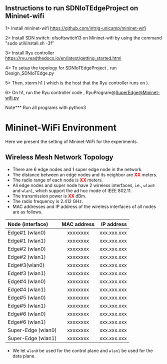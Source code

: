 Instructions to run SDNIoTEdgeProject on Mininet-wifi
-------------------------------------------------

1> Install mininet-wifi 
https://github.com/intrig-unicamp/mininet-wifi

2> Install SDN switch: ofsoftswitch13 on Mininet-wifi by using the command "sudo util/install.sh -3f"

3> Install Ryu controller
https://ryu.readthedocs.io/en/latest/getting_started.html

4> To setup the topology for SDNIoTEdgeProject , run Design_SDNIoTEdge.py

5> Then, xterm h1 ( which is the host that the Ryu controller runs on ).

6> On h1, run the Ryu controller code , RyuProgram@SuperEdge@Mininet-wifi.py 

Note***
Run all programs with python3

# Mininet-WiFi Environment
Here we present the setting of Mininet-WiFi for the experiments.
## Wireless Mesh Network Topology
- There are 6 edge nodes and 1 super edge node in the network.
- The distance between an edge nodes and its neighbor are <b style='color:red'> XX </b> meters.
- The radio range of each node is  <b style='color:red'> XX </b> meters.
- All edge nodes and super node have 2 wireless interfaces, i.e., `wlan0` and `wlan1`, which support the ad hoc mode
of IEEE 802.11.
- The transmission power is <b style='color:red'> XX </b> dBm. 
- The radio frequency is 2.412 GHz. 
- MAC addresses and IP address of the wireless interfaces of all nodes are as follows.  

| Node (interface)| MAC address| IP address |
| :---         |     :---:      |          ---: |
| Edge#1 (wlan0)   | xxxxxxxx    | xxx.xxx.xxx    |
| Edge#1 (wlan1)   | xxxxxxxx    | xxx.xxx.xxx    |
| Edge#2 (wlan0)   | xxxxxxxx    | xxx.xxx.xxx    |
| Edge#2 (wlan1)   | xxxxxxxx    | xxx.xxx.xxx    |
| Edge#3(wlan0)   | xxxxxxxx    | xxx.xxx.xxx    |
| Edge#3 (wlan1)   | xxxxxxxx    | xxx.xxx.xxx    |
| Edge#4 (wlan0)   | xxxxxxxx    | xxx.xxx.xxx    |
| Edge#4 (wlan1)   | xxxxxxxx    | xxx.xxx.xxx    |
| Edge#5 (wlan0)   | xxxxxxxx    | xxx.xxx.xxx    |
| Edge#5 (wlan1)   | xxxxxxxx    | xxx.xxx.xxx    |
| Edge#6 (wlan0)   | xxxxxxxx    | xxx.xxx.xxx    |
| Edge#6 (wlan1)   | xxxxxxxx    | xxx.xxx.xxx    |
| Super-Edge (wlan0)   | xxxxxxxx    | xxx.xxx.xxx    |
| Super-Edge (wlan1)   | xxxxxxxx    | xxx.xxx.xxx    |

- We let `wlan0` be used for the control plane and `wlan1` be used for the data plane.